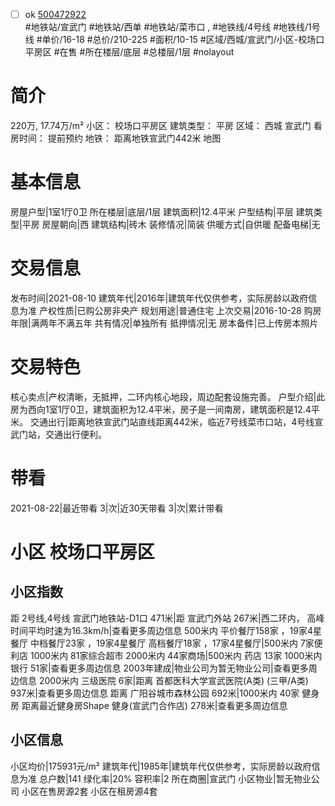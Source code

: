 - [ ] ok [500472922](https://bj.5i5j.com/ershoufang/500472922.html)  
 #地铁站/宣武门 #地铁站/西单 #地铁站/菜市口 ,  #地铁线/4号线 #地铁线/1号线
#单价/16-18 #总价/210-225 #面积/10-15   #区域/西城/宣武门/小区-校场口平房区 #在售 #所在楼层/底层 #总楼层/1层 #nolayout 
# 简介 
 220万,  17.74万/m² 
小区： 校场口平房区
建筑类型： 平房
区域： 西城 宣武门
看房时间： 提前预约
地铁： 距离地铁宣武门442米 地图
# 基本信息 
 房屋户型|1室1厅0卫
所在楼层|底层/1层
建筑面积|12.4平米
户型结构|平层
建筑类型|平房
房屋朝向|西
建筑结构|砖木
装修情况|简装
供暖方式|自供暖
配备电梯|无
# 交易信息 
 发布时间|2021-08-10
建筑年代|2016年|建筑年代仅供参考，实际房龄以政府信息为准
产权性质|已购公房非央产
规划用途|普通住宅
上次交易|2016-10-28
购房年限|满两年不满五年
共有情况|单独所有
抵押情况|无
房本备件|已上传房本照片
# 交易特色 
 核心卖点|产权清晰，无抵押，二环内核心地段，周边配套设施完善。
户型介绍|此房为西向1室1厅0卫，建筑面积为12.4平米，房子是一间南房，建筑面积是12.4平米。
交通出行|距离地铁宣武门站直线距离442米，临近7号线菜市口站，4号线宣武门站，交通出行便利。
# 带看 
 2021-08-22|最近带看	 3|次|近30天带看	 3|次|累计带看
# 小区 校场口平房区
## 小区指数 
 距 2号线,4号线 宣武门地铁站-D1口 471米|距 宣武门外站 267米|西二环内， 高峰时间平均时速为16.3km/h|查看更多周边信息
500米内 平价餐厅158家 ，19家4星餐厅
中档餐厅23家 ，19家4星餐厅
高档餐厅18家 ，17家4星餐厅|500米内 7家便利店
1000米内 81家综合超市
2000米内 44家商场|500米内 药店 13家
1000米内 银行 51家|查看更多周边信息
2003年建成|物业公司为暂无物业公司|查看更多周边信息
2000米内 三级医院 6家|距离 首都医科大学宣武医院(A类) (三甲/A类) 937米|查看更多周边信息
距离 广阳谷城市森林公园 692米|1000米内 40家 健身房
距离最近健身房Shape 健身(宣武门合作店) 278米|查看更多周边信息
## 小区信息 
 小区均价|175931元/m²
建筑年代|1985年|建筑年代仅供参考，实际房龄以政府信息为准
总户数|141
绿化率|20%
容积率|2
所在商圈|宣武门
小区物业|暂无物业公司
小区在售房源2套
小区在租房源4套

